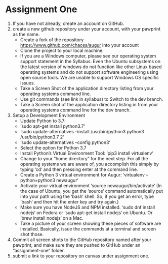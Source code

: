 # Assignment One
1. If you have not already, create an account on GitHub.
2. create a new github repository under your account, with your pawprint as the name.
    - Create a fork of the repository https://www.github.com/chaoss/augur into your account
    - Clone the project to your local machine.
    - If you are a Windows computer, please see our operating system support statement in the
    Syllabus. Even the Ubuntu subsystems on the latest version of windows do not function like
    other Linux based operating systems and do not support software engineering using open
    source tools. We are unable to support Windows OS specific issues.
    - Take a Screen Shot of the application directory listing from your operating systems command
    line.
    - Use git commands (see link in syllabus) to Switch to the dev branch.
    - Take a Screen shot of the application directory listing in from your operating systems command
    line for the dev branch.
3. Setup a Development Environment
    -  Update Python to 3.7:
     -  ‘sudo apt-get install python3.7‘
     -  ‘sudo update-alternatives –install /usr/bin/python3 python3 /usr/bin/python3.7 2‘
     - ‘sudo update-alternatives –config python3‘
     - Select the option for Python 3.7
    - Install Python’s Virtual Environment Tool: ‘pip3 install virtualenv‘
    -  Change to your ”home directory” for the next step. For all the operating systems we are
    aware of, you accomplish this simply by typing ‘cd‘ and then pressing enter at the command
    line.
    - Create a Python 3 virtual environment for Augur: ‘virtualenv –python=python3 newaugur‘
    - Activate your virtual environment ‘source newaugur/bin/activate‘ (In the case of Ubuntu,
    you get the ‘source‘ command automatically put into your path using the ‘bash‘ shell. So, if
    you get an error, type ‘bash‘ and then hit the enter key and try again.)
    - Make sure you have NodeJS and NPM installed. ‘sudo dnf install nodejs‘ on Fedora or
    ‘sudo apt-get install nodejs‘ on Ubuntu. Or ‘brew install nodejs‘ on a Mac.
    - Take a picture of your screen showing these pieces of software are installed. Basically, issue
    the commands at a terminal and screen shot those.
4. Commit all screen shots to the GitHub repository named after your pawprint, and make sure they
are pushed to GitHub under an ”assignment-one” folder.
5. submit a link to your repository on canvas under assignment one.